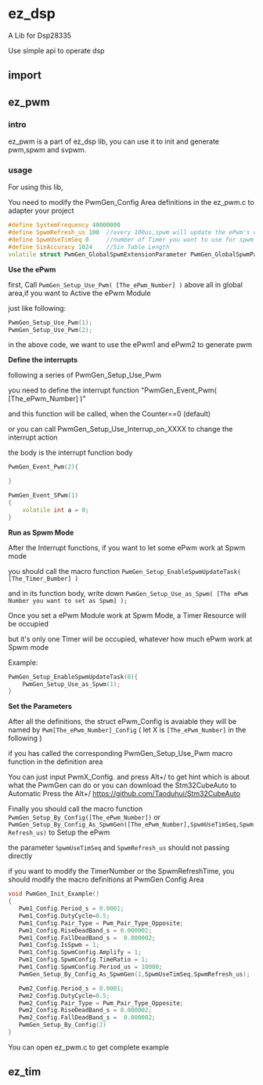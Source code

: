 # ez_dsp

A  Lib for Dsp28335

Use simple api to operate dsp

## import

## ez_pwm

###  intro

ez_pwm is a part of ez_dsp lib, you can use it to init and generate pwm,spwm and svpwm.

### usage

For using this lib,

You need to modify the PwmGen_Config Area definitions in the ez_pwm.c to adapter your project

```cpp
#define SystemFrequency 40000000 
#define SpwmRefresh_us 100  //every 100us,spwm will update the ePwm's compare larger then 100 and  less then  400
#define SpwmUseTimSeq 0     //number of Timer you want to use for spwm generate
#define SinAccuracy 1024    //Sin Table Length
volatile struct PwmGen_GlobalSpwmExtensionParameter PwmGen_GlobalSpwmParameter={0,0,{0,0,0,0,0,0}};
```

**Use the ePwm**

first, Call `PwmGen_Setup_Use_Pwm( [The_ePwm_Number] )` above all in global area,if you want to Active the ePwm Module

just like following:

```cpp
PwmGen_Setup_Use_Pwm(1);
PwmGen_Setup_Use_Pwm(2);
```

in the above code, we want to use the ePwm1 and ePwm2 to generate pwm

**Define the interrupts**

following a series of PwmGen_Setup_Use_Pwm

you need to define the interrupt function "PwmGen_Event_Pwm( [The_ePwm_Number] )"

and this function will be called, when the Counter==0 (default)

or you can call PwmGen_Setup_Use_Interrup_on_XXXX to change the interrupt action

the body is the interrupt function body

```cpp
PwmGen_Event_Pwm(2){

}

PwmGen_Event_SPwm(1)
{
    volatile int a = 0;
}
```

**Run as Spwm Mode**

After the Interrupt functions, if you want to let some ePwm work at Spwm mode

you should call the macro function `PwmGen_Setup_EnableSpwmUpdateTask( [The_Timer_Bumber] )`

and in its function body, write down `PwmGen_Setup_Use_as_Spwm( [The ePwm Number you want to set as Spwm] );`

Once you set a ePwm Module work at Spwm Mode, a Timer Resource will be occupied

but it's only one Timer wiil be occupied, whatever how much ePwm work at Spwm mode

Example:

```cpp
PwmGen_Setup_EnableSpwmUpdateTask(0){
    PwmGen_Setup_Use_as_Spwm(1);
}
```

**Set the Parameters**

After all the definitions, the struct ePwm_Config is avaiable
they will be named by `Pwm[The_ePwm_Number]_Config` ( let X is `[The_ePwm_Number]` in the following )

if you has called the corresponding PwmGen_Setup_Use_Pwm macro function in the definition area

 You can just input PwmX_Config. and press Alt+/ to get hint which is about what the PwmGen can do
 or you can download the Stm32CubeAuto to Automatic Press the Alt+/  https://github.com/Taoduhui/Stm32CubeAuto

Finally you should call the macro function `PwmGen_Setup_By_Config([The_ePwm_Number])` or
  `PwmGen_Setup_By_Config_As_SpwmGen([The_ePwm_Number],SpwmUseTimSeq,SpwmRefresh_us)` to Setup the ePwm

 the parameter `SpwmUseTimSeq` and `SpwmRefresh_us` should not passing directly
  
 if you want to modify the TimerNumber or the SpwmRefreshTime, you should modify the macro definitions at PwmGen Config Area

 ```cpp
 void PwmGen_Init_Example()
{
    Pwm1_Config.Period_s = 0.0001;
    Pwm1_Config.DutyCycle=0.5;
    Pwm1_Config.Pair_Type = Pwm_Pair_Type_Opposite;
    Pwm1_Config.RiseDeadBand_s = 0.000002;
    Pwm1_Config.FallDeadBand_s =  0.000002;
    Pwm1_Config.IsSpwm = 1;
    Pwm1_Config.SpwmConfig.Amplify = 1;
    Pwm1_Config.SpwmConfig.TimeRatio = 1;
    Pwm1_Config.SpwmConfig.Period_us = 10000;
    PwmGen_Setup_By_Config_As_SpwmGen(1,SpwmUseTimSeq,SpwmRefresh_us);

    Pwm2_Config.Period_s = 0.0001;
    Pwm2_Config.DutyCycle=0.5;
    Pwm2_Config.Pair_Type = Pwm_Pair_Type_Opposite;
    Pwm2_Config.RiseDeadBand_s = 0.000002;
    Pwm2_Config.FallDeadBand_s =  0.000002;
    PwmGen_Setup_By_Config(2)
}
 ```
You can open ez_pwm.c to get complete example

## ez_tim

